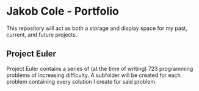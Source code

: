 <h1>Jakob Cole - Portfolio</h1>

<p> This repository will act as both a storage and display space for my past, current, and future projects.



<h2> Project Euler</h2>

<p>Project Euler contains a series of (at the time of writing) 723 programming problems of increasing difficulty. A subfolder will be created for each problem containing every solution I create for said problem.</p>

